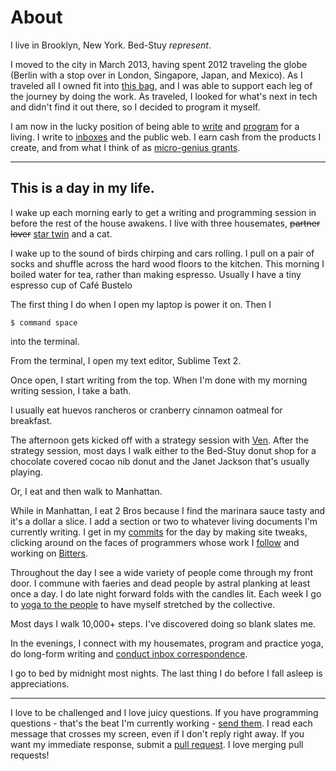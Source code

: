 About
=====

I live in Brooklyn, New York. Bed-Stuy _represent_.

I moved to the city in March 2013, having spent 2012 traveling the globe (Berlin with a stop over in London, Singapore, Japan, and Mexico). As I traveled all I owned fit into [this bag](http://missionworkshop.com/products/advanced_projects/vx-rucksack.php), and I was able to support each leg of the journey by doing the work. As traveled, I looked for what's next in tech and didn't find it out there, so I decided to program it myself.

I am now in the lucky position of being able to [write](http://git.gwenbell.com) and [program](http://gwenbell.com/git) for a living. I write to [inboxes](https://tinyletter.com/gwenbell) and the public web. I earn cash from the products I create, and from what I think of as [micro-genius grants](http://gittip.com/gwenbell).

<hr />

This is a day in my life.
-------------------------

I wake up each morning early to get a writing and programming session in before the rest of the house awakens. I live with three housemates, <del>partner</del> <del>lover</del> <a href="http://evbogue.com">star twin</a> and a cat.

I wake up to the sound of birds chirping and cars rolling. I pull on a pair of socks and shuffle across the hard wood floors to the kitchen. This morning I boiled water for tea, rather than making espresso. Usually I have a tiny espresso cup of Café Bustelo

The first thing I do when I open my laptop is power it on. Then I 

	$ command space 

into the terminal. 

From the terminal, I open my text editor, Sublime Text 2. 

Once open, I start writing from the top. When I'm done with my morning writing session, I take a bath.

I usually eat huevos rancheros or cranberry cinnamon oatmeal for breakfast.

The afternoon gets kicked off with a strategy session with [Ven](http://twitter.com/venportman). After the strategy session, most days I walk either to the Bed-Stuy donut shop for a chocolate covered cocao nib donut and the Janet Jackson that's usually playing. 

Or, I eat and then walk to Manhattan. 

While in Manhattan, I eat 2 Bros because I find the marinara sauce tasty and it's a dollar a slice. I add a section or two to whatever living documents I'm currently writing. I get in my [commits](http://github.com/gwenbell) for the day by making site tweaks, clicking around on the faces of programmers whose work I [follow](http://twitter.com/gwenbell) and working on [Bitters](http://bitters.gwenbell.com).

Throughout the day I see a wide variety of people come through my front door. I commune with faeries and dead people by astral planking at least once a day. I do late night forward folds with the candles lit. Each week I go to [yoga to the people](http://yogatothepeople.com) to have myself stretched by the collective.

Most days I walk 10,000+ steps. I've discovered doing so blank slates me. 

In the evenings, I connect with my housemates, program and practice yoga, do long-form writing and [conduct inbox correspondence](mailto:gwen@gwenbell.com). 

I go to bed by midnight most nights. The last thing I do before I fall asleep is appreciations.

<hr />

I love to be challenged and I love juicy questions. If you have programming questions - that's the beat I'm currently working - [send them](mailto:gwen@gwenbell.com). I read each message that crosses my screen, even if I don't reply right away. If you want my immediate response, submit a [pull request](http://github.com/gwenbell). I love merging pull requests!